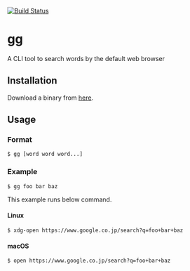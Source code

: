 [![Build Status](https://travis-ci.org/blp1526/gg.svg?branch=master)](https://travis-ci.org/blp1526/gg)

# gg

A CLI tool to search words by the default web browser

## Installation

Download a binary from [here](https://github.com/blp1526/gg/releases).

## Usage

### Format

```
$ gg [word word word...]
```

### Example

```
$ gg foo bar baz
```

This example runs below command.

#### Linux

```
$ xdg-open https://www.google.co.jp/search?q=foo+bar+baz
```

#### macOS

```
$ open https://www.google.co.jp/search?q=foo+bar+baz
```
